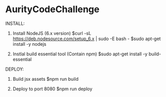 # AurityCodeChallenge

INSTALL:
1. Install NodeJS (6.x version)
    $curl -sL https://deb.nodesource.com/setup_6.x | sudo -E bash -
    $sudo apt-get install -y nodejs

2. Instlal build essential tool (Contain npm)
    $sudo apt-get install -y build-essential
    
DEPLOY:
1. Build jsx assets
    $npm run build

2. Deploy to port 8080
    $npm run deploy
